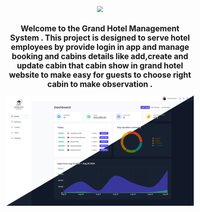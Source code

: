 <center><img src="/public/img/logo-light.png" width="100"/></center>
<center><h2>Welcome to the Grand Hotel Management System . This project is designed to serve hotel employees by provide login in app and manage booking and cabins details like add,create and update cabin that cabin show in grand hotel website to make easy for guests to choose right cabin to make observation .</h2></center>
<center><a href="grand-hotel-xi.vercel.app/"><img src="/public/img/Grand-Hotel .jpg"/></a></center>
<center></center>
